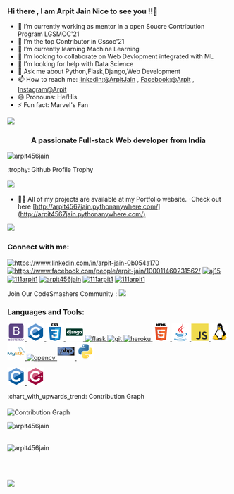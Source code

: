 ### Hi there , I am Arpit Jain Nice to see you !!👋

- 🔭 I’m currently working as mentor in a open Soucre Contribution Program LGSMOC'21
- 🔭 I’m the top Contributor in Gssoc'21
- 🌱 I’m currently learning Machine Learning
- 👯 I’m looking to collaborate on Web Devlopment integrated with ML
- 🤔 I’m looking for help with Data Science
- 💬 Ask me about Python,Flask,Django,Web Development
- 📫 How to reach me: [linkedin:@ArpitJain](https://www.linkedin.com/in/arpit-jain-0b054a170) , [Facebook:@Arpit](https://www.facebook.com/profile.php?id=100011460231562) , [Instagram@Arpit](https://www.instagram.com/111arpit1/)
- 😄 Pronouns: He/His
- ⚡ Fun fact: Marvel's Fan

<img src="https://github-readme-stats.vercel.app/api?username=arpit456jain&&show_icons=true&title_color=ffffff&icon_color=bb2acf&text_color=daf7dc&bg_color=151515">



<h3 align="center">A passionate Full-stack Web developer from India</h3>

<p align="left"> <img src="https://komarev.com/ghpvc/?username=arpit456jain&label=Profile%20views&color=0e75b6&style=flat" alt="arpit456jain" /> </p>

<summary>:trophy: Github Profile Trophy</summary>
  <br/>
  <img src="https://github-profile-trophy.vercel.app/?username=arpit456jain&theme=monokai&row=1&no-frame=true&no-bg=true/">


- 👨‍💻 All of my projects are available at my Portfolio website.
-Check out here  [http://arpit4567jain.pythonanywhere.com/](http://arpit4567jain.pythonanywhere.com/)
<img src="https://raw.githubusercontent.com/arpit4567jain/arpit456jain/master/portfolio.png">

<h3 align="left">Connect with me:</h3>
<p align="left">
  <a href="https://linkedin.com/in/https://www.linkedin.com/in/arpit-jain-0b054a170" target="blank"><img align="center" src="https://cdn.jsdelivr.net/npm/simple-icons@3.0.1/icons/linkedin.svg" alt="https://www.linkedin.com/in/arpit-jain-0b054a170" height="30" width="40" /></a>
<a href="https://fb.com/https://www.facebook.com/people/arpit-jain/100011460231562/" target="blank"><img align="center" src="https://cdn.jsdelivr.net/npm/simple-icons@3.0.1/icons/facebook.svg" alt="https://www.facebook.com/people/arpit-jain/100011460231562/" height="30" width="40" /></a>
<a href="https://www.codechef.com/users/aj15" target="blank"><img align="center" src="https://cdn.jsdelivr.net/npm/simple-icons@3.1.0/icons/codechef.svg" alt="aj15" height="30" width="40" /></a>
<a href="https://www.hackerrank.com/111arpit1" target="blank"><img align="center" src="https://cdn.jsdelivr.net/npm/simple-icons@3.0.1/icons/hackerrank.svg" alt="111arpit1" height="30" width="40" /></a>
<a href="https://codeforces.com/profile/arpit456jain" target="blank"><img align="center" src="https://cdn.jsdelivr.net/npm/simple-icons@3.0.1/icons/codeforces.svg" alt="arpit456jain" height="30" width="40" /></a>
<a href="https://auth.geeksforgeeks.org/user/111arpit1" target="blank"><img align="center" src="https://cdn.jsdelivr.net/npm/simple-icons@3.0.1/icons/geeksforgeeks.svg" alt="111arpit1" height="30" width="40" /></a>
  <a href="https://auth.geeksforgeeks.org/user/111arpit1" target="blank"><img align="center" src="https://cdn.jsdelivr.net/npm/simple-icons@3.0.1/icons/geeksforgeeks.svg" alt="111arpit1" height="30" width="40" /></a>
</p>

Join Our CodeSmashers Community : <a href="https://discord.gg/gtYUZQSjTt"> <img src="https://img.shields.io/badge/Discord-7289DA?style=for-the-badge&logo=discord&logoColor=white"></a>
<h3 align="left">Languages and Tools:</h3>
<p align="left"> <a href="https://getbootstrap.com" target="_blank"> <img src="https://raw.githubusercontent.com/devicons/devicon/master/icons/bootstrap/bootstrap-plain-wordmark.svg" alt="bootstrap" width="40" height="40"/> </a> <a href="https://www.cprogramming.com/" target="_blank"> <img src="https://raw.githubusercontent.com/devicons/devicon/master/icons/c/c-original.svg" alt="c" width="40" height="40"/> </a> <a href="https://www.w3schools.com/css/" target="_blank"> <img src="https://raw.githubusercontent.com/devicons/devicon/master/icons/css3/css3-original-wordmark.svg" alt="css3" width="40" height="40"/> </a> <a href="https://www.djangoproject.com/" target="_blank"> <img src="https://raw.githubusercontent.com/devicons/devicon/master/icons/django/django-original.svg" alt="django" width="40" height="40"/> </a> <a href="https://flask.palletsprojects.com/" target="_blank"> <img src="https://www.vectorlogo.zone/logos/pocoo_flask/pocoo_flask-icon.svg" alt="flask" width="40" height="40"/> </a> <a href="https://git-scm.com/" target="_blank"> <img src="https://www.vectorlogo.zone/logos/git-scm/git-scm-icon.svg" alt="git" width="40" height="40"/> </a> <a href="https://heroku.com" target="_blank"> <img src="https://www.vectorlogo.zone/logos/heroku/heroku-icon.svg" alt="heroku" width="40" height="40"/> </a> <a href="https://www.w3.org/html/" target="_blank"> <img src="https://raw.githubusercontent.com/devicons/devicon/master/icons/html5/html5-original-wordmark.svg" alt="html5" width="40" height="40"/> </a> <a href="https://www.java.com" target="_blank"> <img src="https://raw.githubusercontent.com/devicons/devicon/master/icons/java/java-original.svg" alt="java" width="40" height="40"/> </a> <a href="https://developer.mozilla.org/en-US/docs/Web/JavaScript" target="_blank"> <img src="https://raw.githubusercontent.com/devicons/devicon/master/icons/javascript/javascript-original.svg" alt="javascript" width="40" height="40"/> </a> <a href="https://www.linux.org/" target="_blank"> <img src="https://raw.githubusercontent.com/devicons/devicon/master/icons/linux/linux-original.svg" alt="linux" width="40" height="40"/> </a> <a href="https://www.mysql.com/" target="_blank"> <img src="https://raw.githubusercontent.com/devicons/devicon/master/icons/mysql/mysql-original-wordmark.svg" alt="mysql" width="40" height="40"/> </a> <a href="https://opencv.org/" target="_blank"> <img src="https://www.vectorlogo.zone/logos/opencv/opencv-icon.svg" alt="opencv" width="40" height="40"/> </a> <a href="https://www.php.net" target="_blank"> <img src="https://raw.githubusercontent.com/devicons/devicon/master/icons/php/php-original.svg" alt="php" width="40" height="40"/> </a> <a href="https://www.python.org" target="_blank"> <img src="https://raw.githubusercontent.com/devicons/devicon/master/icons/python/python-original.svg" alt="python" width="40" height="40"/> </a> </p><p align="left"> <a href="https://www.cprogramming.com/" target="_blank"> <img src="https://raw.githubusercontent.com/devicons/devicon/master/icons/c/c-original.svg" alt="c" width="40" height="40"/> </a> <a href="https://www.w3schools.com/cpp/" target="_blank"> <img src="https://raw.githubusercontent.com/devicons/devicon/master/icons/cplusplus/cplusplus-original.svg" alt="cplusplus" width="40" height="40"/> </a> </p>


<summary>:chart_with_upwards_trend: Contribution Graph </summary>
   <br/>
   <img src="https://activity-graph.herokuapp.com/graph?username=arpit456jain&theme=xcode" alt="Contribution Graph" align="center" />


<p><img align="left" src="https://github-readme-stats.vercel.app/api/top-langs?username=arpit456jain&show_icons=true&locale=en&layout=compact" alt="arpit456jain" /></p>
<br><br>
<p><img align="center"  src="https://github-readme-streak-stats.herokuapp.com/?user=arpit456jain" alt="arpit456jain" /></p>
<br><br>
<p><img align="center" src="https://grass-graph.moshimo.works/images/arpit456jain.png" />
</p>
